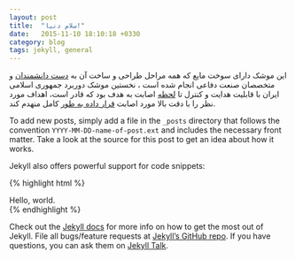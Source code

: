 ```yaml
---
layout: post
title:  "سلام دنیا!"
date:   2015-11-10 18:10:18 +0330
category: blog
tags: jekyll, general
---
```

این موشک دارای سوخت مایع که همه مراحل طراحی و ساخت آن به [دست دانشمندان][jekyll-docs] و متخصصان صنعت دفاعی انجام شده است ، نخستین موشک دوربرد جمهوری اسلامی ایران با قابلیت هدایت و کنترل تا [لحظه][jekyll-docs] اصابت به هدف بود که قادر است، اهداف مورد نظر را با دقت بالا مورد اصابت [قرار داده به طور][jekyll-docs] کامل منهدم کند.

To add new posts, simply add a file in the `_posts` directory that follows the convention `YYYY-MM-DD-name-of-post.ext` and includes the necessary front matter. Take a look at the source for this post to get an idea about how it works.

Jekyll also offers powerful support for code snippets:

{% highlight html %}
<!DOCTYPE html>
<html lang="en">
  <head>
        <title>Article Example: sample example</title>
  </head>
  <body>
    <div role="main">
      Hello, world.
    </div>
  </body>
</html>
{% endhighlight %}

Check out the [Jekyll docs][jekyll-docs] for more info on how to get the most out of Jekyll. File all bugs/feature requests at [Jekyll’s GitHub repo][jekyll-gh]. If you have questions, you can ask them on [Jekyll Talk][jekyll-talk].

[jekyll-docs]: http://jekyllrb.com/docs/home
[jekyll-gh]:   https://github.com/jekyll/jekyll
[jekyll-talk]: https://talk.jekyllrb.com/
